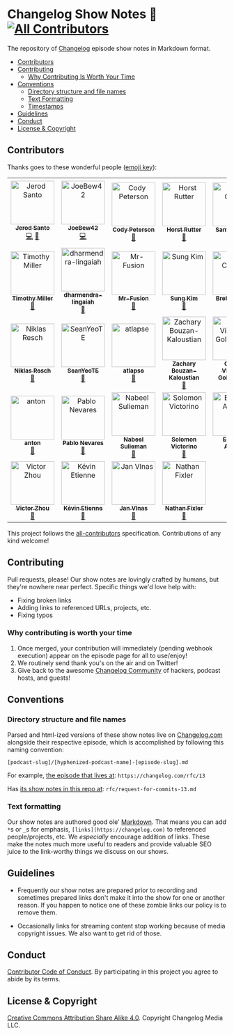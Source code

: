 # Changelog Show Notes 📝 [![All Contributors](https://img.shields.io/badge/all_contributors-28-orange.svg?style=flat-square)](#contributors)

The repository of [Changelog](https://changelog.com) episode show notes in Markdown format.

- [Contributors](#contributors)
- [Contributing](#contributing)
  - [Why Contributing Is Worth Your Time](#why-contributing-is-worth-your-time)
- [Conventions](#conventions)
  - [Directory structure and file names](#directory-structure-and-file-names)
  - [Text Formatting](#text-formatting)
  - [Timestamps](#timestamps)
- [Guidelines](#guidelines)
- [Conduct](#conduct)
- [License & Copyright](#license-&-copyright)

## Contributors

Thanks goes to these wonderful people ([emoji key](https://github.com/kentcdodds/all-contributors#emoji-key)):

<!-- ALL-CONTRIBUTORS-LIST:START - Do not remove or modify this section -->
<!-- prettier-ignore -->
<table><tr><td align="center"><a href="https://jerodsanto.net"><img src="https://avatars0.githubusercontent.com/u/8212?v=4" width="100px;" alt="Jerod Santo"/><br /><sub><b>Jerod Santo</b></sub></a><br /><a href="https://github.com/thechangelog/show-notes/commits?author=jerodsanto" title="Code">💻</a> <a href="https://github.com/thechangelog/show-notes/commits?author=jerodsanto" title="Documentation">📖</a></td><td align="center"><a href="https://twitch.tv/joebew42"><img src="https://avatars2.githubusercontent.com/u/1238549?v=4" width="100px;" alt="JoeBew42"/><br /><sub><b>JoeBew42</b></sub></a><br /><a href="https://github.com/thechangelog/show-notes/commits?author=joebew42" title="Code">💻</a></td><td align="center"><a href="http://humanshapes.co"><img src="https://avatars3.githubusercontent.com/u/378665?v=4" width="100px;" alt="Cody Peterson"/><br /><sub><b>Cody Peterson</b></sub></a><br /><a href="https://github.com/thechangelog/show-notes/commits?author=codyjames" title="Documentation">📖</a></td><td align="center"><a href="https://keybase.io/hhrutter"><img src="https://avatars0.githubusercontent.com/u/11322155?v=4" width="100px;" alt="Horst Rutter"/><br /><sub><b>Horst Rutter</b></sub></a><br /><a href="https://github.com/thechangelog/show-notes/commits?author=hhrutter" title="Documentation">📖</a></td><td align="center"><a href="https://github.com/sanyuj1997"><img src="https://avatars1.githubusercontent.com/u/30529399?v=4" width="100px;" alt="Sanyuj Gupta"/><br /><sub><b>Sanyuj Gupta</b></sub></a><br /><a href="https://github.com/thechangelog/show-notes/commits?author=sanyuj1997" title="Documentation">📖</a></td><td align="center"><a href="https://github.com/teacupwoozy"><img src="https://avatars1.githubusercontent.com/u/39562805?v=4" width="100px;" alt="Stacy Montemayor"/><br /><sub><b>Stacy Montemayor</b></sub></a><br /><a href="https://github.com/thechangelog/show-notes/commits?author=teacupwoozy" title="Documentation">📖</a></td></tr><tr><td align="center"><a href="http://timothymiller.guru"><img src="https://avatars2.githubusercontent.com/u/963985?v=4" width="100px;" alt="Timothy Miller"/><br /><sub><b>Timothy Miller</b></sub></a><br /><a href="https://github.com/thechangelog/show-notes/commits?author=tjacobdesign" title="Documentation">📖</a></td><td align="center"><a href="https://github.com/dharmendra-lingaiah"><img src="https://avatars3.githubusercontent.com/u/43923462?v=4" width="100px;" alt="dharmendra-lingaiah"/><br /><sub><b>dharmendra-lingaiah</b></sub></a><br /><a href="https://github.com/thechangelog/show-notes/commits?author=dharmendra-lingaiah" title="Documentation">📖</a></td><td align="center"><a href="https://github.com/Mr-Fusion"><img src="https://avatars2.githubusercontent.com/u/20146422?v=4" width="100px;" alt="Mr-Fusion"/><br /><sub><b>Mr-Fusion</b></sub></a><br /><a href="https://github.com/thechangelog/show-notes/commits?author=Mr-Fusion" title="Documentation">📖</a></td><td align="center"><a href="http://www.sungkim.co"><img src="https://avatars1.githubusercontent.com/u/8465237?v=4" width="100px;" alt="Sung Kim"/><br /><sub><b>Sung Kim</b></sub></a><br /><a href="https://github.com/thechangelog/show-notes/commits?author=dance2die" title="Documentation">📖</a></td><td align="center"><a href="http://snarky.ca"><img src="https://avatars0.githubusercontent.com/u/54418?v=4" width="100px;" alt="Brett Cannon"/><br /><sub><b>Brett Cannon</b></sub></a><br /><a href="https://github.com/thechangelog/show-notes/commits?author=brettcannon" title="Documentation">📖</a></td><td align="center"><a href="https://github.com/markanin"><img src="https://avatars3.githubusercontent.com/u/3586510?v=4" width="100px;" alt="Maria Kaninia"/><br /><sub><b>Maria Kaninia</b></sub></a><br /><a href="https://github.com/thechangelog/show-notes/commits?author=markanin" title="Documentation">📖</a></td></tr><tr><td align="center"><a href="https://clue404.de"><img src="https://avatars0.githubusercontent.com/u/9086371?v=4" width="100px;" alt="Niklas Resch"/><br /><sub><b>Niklas Resch</b></sub></a><br /><a href="https://github.com/thechangelog/show-notes/commits?author=clue404" title="Documentation">📖</a></td><td align="center"><a href="https://github.com/SeanYeoTE"><img src="https://avatars1.githubusercontent.com/u/42197237?v=4" width="100px;" alt="SeanYeoTE"/><br /><sub><b>SeanYeoTE</b></sub></a><br /><a href="https://github.com/thechangelog/show-notes/commits?author=SeanYeoTE" title="Documentation">📖</a></td><td align="center"><a href="https://github.com/atlapse"><img src="https://avatars0.githubusercontent.com/u/42579314?v=4" width="100px;" alt="atlapse"/><br /><sub><b>atlapse</b></sub></a><br /><a href="https://github.com/thechangelog/show-notes/commits?author=atlapse" title="Documentation">📖</a></td><td align="center"><a href="http://about.me/zacharybk"><img src="https://avatars1.githubusercontent.com/u/762647?v=4" width="100px;" alt="Zachary Bouzan-Kaloustian"/><br /><sub><b>Zachary Bouzan-Kaloustian</b></sub></a><br /><a href="https://github.com/thechangelog/show-notes/commits?author=zacharybk" title="Documentation">📖</a></td><td align="center"><a href="https://github.com/ggoldammer"><img src="https://avatars2.githubusercontent.com/u/25766469?v=4" width="100px;" alt="Gabriel Viveros-Goldammer"/><br /><sub><b>Gabriel Viveros-Goldammer</b></sub></a><br /><a href="https://github.com/thechangelog/show-notes/commits?author=ggoldammer" title="Documentation">📖</a></td><td align="center"><a href="https://github.com/syedzeeshan1"><img src="https://avatars3.githubusercontent.com/u/22399706?v=4" width="100px;" alt="Syed Zeeshan"/><br /><sub><b>Syed Zeeshan</b></sub></a><br /><a href="https://github.com/thechangelog/show-notes/commits?author=syedzeeshan1" title="Documentation">📖</a></td></tr><tr><td align="center"><a href="https://twitter.com/Cryptophobia"><img src="https://avatars3.githubusercontent.com/u/15237494?v=4" width="100px;" alt="anton"/><br /><sub><b>anton</b></sub></a><br /><a href="https://github.com/thechangelog/show-notes/commits?author=Cryptophobia" title="Documentation">📖</a></td><td align="center"><a href="https://github.com/pnevares"><img src="https://avatars0.githubusercontent.com/u/211764?v=4" width="100px;" alt="Pablo Nevares"/><br /><sub><b>Pablo Nevares</b></sub></a><br /><a href="https://github.com/thechangelog/show-notes/commits?author=pnevares" title="Documentation">📖</a></td><td align="center"><a href="https://www.nabeel.us"><img src="https://avatars2.githubusercontent.com/u/11143071?v=4" width="100px;" alt="Nabeel Sulieman"/><br /><sub><b>Nabeel Sulieman</b></sub></a><br /><a href="https://github.com/thechangelog/show-notes/commits?author=nabsul" title="Documentation">📖</a></td><td align="center"><a href="http://solomonvictorino.com"><img src="https://avatars1.githubusercontent.com/u/9170316?v=4" width="100px;" alt="Solomon Victorino"/><br /><sub><b>Solomon Victorino</b></sub></a><br /><a href="https://github.com/thechangelog/show-notes/commits?author=sgvictorino" title="Documentation">📖</a></td><td align="center"><a href="https://github.com/ArangoGutierrez"><img src="https://avatars1.githubusercontent.com/u/15933089?v=4" width="100px;" alt="Eduardo Arango"/><br /><sub><b>Eduardo Arango</b></sub></a><br /><a href="https://github.com/thechangelog/show-notes/commits?author=ArangoGutierrez" title="Documentation">📖</a></td><td align="center"><a href="https://povilasv.me"><img src="https://avatars1.githubusercontent.com/u/22289110?v=4" width="100px;" alt="Povilas Versockas"/><br /><sub><b>Povilas Versockas</b></sub></a><br /><a href="https://github.com/thechangelog/show-notes/commits?author=povilasv" title="Documentation">📖</a></td></tr><tr><td align="center"><a href="https://victorzhou.com"><img src="https://avatars3.githubusercontent.com/u/10209814?v=4" width="100px;" alt="Victor Zhou"/><br /><sub><b>Victor Zhou</b></sub></a><br /><a href="https://github.com/thechangelog/show-notes/commits?author=vzhou842" title="Documentation">📖</a></td><td align="center"><a href="https://github.com/kevinetienne"><img src="https://avatars1.githubusercontent.com/u/22735?v=4" width="100px;" alt="Kévin Etienne"/><br /><sub><b>Kévin Etienne</b></sub></a><br /><a href="https://github.com/thechangelog/show-notes/commits?author=kevinetienne" title="Documentation">📖</a></td><td align="center"><a href="https://jan.vlnas.cz/"><img src="https://avatars3.githubusercontent.com/u/616767?v=4" width="100px;" alt="Jan Vlnas"/><br /><sub><b>Jan Vlnas</b></sub></a><br /><a href="https://github.com/thechangelog/show-notes/commits?author=jnv" title="Documentation">📖</a></td><td align="center"><a href="http://nathan.fixler.org/"><img src="https://avatars2.githubusercontent.com/u/6851?v=4" width="100px;" alt="Nathan Fixler"/><br /><sub><b>Nathan Fixler</b></sub></a><br /><a href="https://github.com/thechangelog/show-notes/commits?author=fixlr" title="Documentation">📖</a></td></tr></table>

<!-- ALL-CONTRIBUTORS-LIST:END -->

This project follows the [all-contributors](https://github.com/kentcdodds/all-contributors) specification. Contributions of any kind welcome!

## Contributing

Pull requests, please! Our show notes are lovingly crafted by humans, but they're nowhere near perfect. Specific things we'd love help with:

- Fixing broken links
- Adding links to referenced URLs, projects, etc.
- Fixing typos

### Why contributing is worth your time

1. Once merged, your contribution will immediately (pending webhook execution) appear on the episode page for all to use/enjoy!
2. We routinely send thank you's on the air and on Twitter!
3. Give back to the awesome [Changelog Community](https://changelog.com/community) of hackers, podcast hosts, and guests!

## Conventions

### Directory structure and file names

Parsed and html-ized versions of these show notes live on [Changelog.com](https://changelog.com) alongside their respective episode, which is accomplished by following this naming convention:

`[podcast-slug]/[hyphenized-podcast-name]-[episode-slug].md`

For example, [the episode that lives at](https://changelog.com/rfc/13): `https://changelog.com/rfc/13`

Has [its show notes in this repo at](https://github.com/thechangelog/show-notes/blob/master/rfc/request-for-commits-13.md): `rfc/request-for-commits-13.md`

### Text formatting

Our show notes are authored good ole' [Markdown](https://github.com/adam-p/markdown-here/wiki/Markdown-Cheatsheet). That means you can add `*`s or `_`s for emphasis, `[links](https://changelog.com)` to referenced people/projects, etc. We _especially_ encourage addition of links. These make the notes much more useful to readers and provide valuable SEO juice to the link-worthy things we discuss on our shows.

## Guidelines

* Frequently our show notes are prepared prior to recording
and sometimes prepared links don't make it into the show for one or another reason.
If you happen to notice one of these zombie links our policy is to remove them.

* Occasionally links for streaming content stop working because of media copyright issues.
We also want to get rid of those.

## Conduct

[Contributor Code of Conduct](https://changelog.com/coc). By participating in this project you agree to abide by its terms.

## License & Copyright

[Creative Commons Attribution Share Alike 4.0](https://creativecommons.org/licenses/by-sa/4.0/). Copyright Changelog Media LLC.
